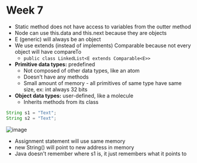 # Week 7

*  Static method does not have access to variables from the outter method
*  Node can use this.data and this.next because they are objects
  * E (generic) will always be an object
* We use extends (instead of implements) Comparable because not every object will have compareTo
  * `public class LinkedList<E extends Comparable<E>>`
* **Primitive data types:** predefined
  * Not composed of other data types, like an atom
  * Doesn't have any methods
  * Small amount of memory - all primitives of same type have same size, ex: int always 32 bits
* **Object data types:** user-defined, like a molecule
  * Inherits methods from its class
 
```java
String s1 = "Text";
String s2 = "Text";
```

![image](https://github.com/jacqhorizon/reading-notes/assets/97759961/e8dce062-dd54-454e-a378-83d48489e247)

* Assignment statement will use same memory
* new String() will point to new address in memory
* Java doesn't remember where s1 is, it just remembers what it points to
